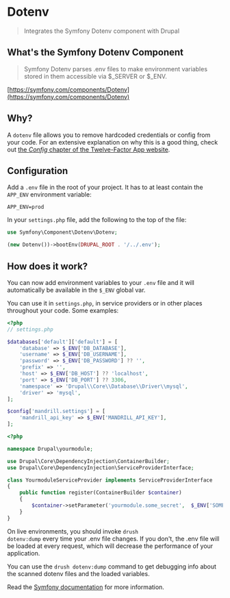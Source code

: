Dotenv
======================

> Integrates the Symfony Dotenv component with Drupal

## What's the Symfony Dotenv Component

> Symfony Dotenv parses .env files to make environment variables stored in them accessible via $_SERVER or $_ENV.

[https://symfony.com/components/Dotenv](https://symfony.com/components/Dotenv)

## Why?

A `dotenv` file allows you to remove hardcoded credentials or config from your code. For an extensive explanation on why this is a good thing, check out [the _Config_ chapter of the Twelve-Factor App website](https://www.12factor.net/config).

## Configuration

Add a `.env` file in the root of your project. It has to at least contain the `APP_ENV` environment variable:

```dotenv
APP_ENV=prod
```

In your `settings.php` file, add the following to the top of the file:

```php
use Symfony\Component\Dotenv\Dotenv;

(new Dotenv())->bootEnv(DRUPAL_ROOT . '/../.env');
```

## How does it work?

You can now add environment variables to your `.env` file and it will automatically be available in the `$_ENV` global var.

You can use it in `settings.php`, in service providers or in other places throughout your code. Some examples:

```php
<?php
// settings.php

$databases['default']['default'] = [
    'database' => $_ENV['DB_DATABASE'],
    'username' => $_ENV['DB_USERNAME'],
    'password' => $_ENV['DB_PASSWORD'] ?? '',
    'prefix' => '',
    'host' => $_ENV['DB_HOST'] ?? 'localhost',
    'port' => $_ENV['DB_PORT'] ?? 3306,
    'namespace' => 'Drupal\\Core\\Database\\Driver\\mysql',
    'driver' => 'mysql',
];

$config['mandrill.settings'] = [
    'mandrill_api_key' => $_ENV['MANDRILL_API_KEY'],
];
```
```php
<?php

namespace Drupal\yourmodule;

use Drupal\Core\DependencyInjection\ContainerBuilder;
use Drupal\Core\DependencyInjection\ServiceProviderInterface;

class YourmoduleServiceProvider implements ServiceProviderInterface
{
    public function register(ContainerBuilder $container)
    {
        $container->setParameter('yourmodule.some_secret',  $_ENV['SOME_SECRET']);
    }
}
```

On live environments, you should invoke <code>drush dotenv:dump</code> every time your .env file changes. If you don't, the .env file will be loaded at every request, which will decrease the performance of your application.

You can use the `drush dotenv:dump` command to get debugging info about the scanned dotenv files and the loaded variables.

Read the [Symfony documentation](https://symfony.com/doc/current/configuration.html#configuring-environment-variables-in-env-files) for more information.
